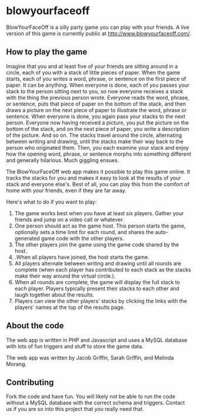 # blowyourfaceoff

BlowYourFaceOff is a silly party game you can play with your friends. A live version of this game is currently public at http://www.blowyourfaceoff.com/.

## How to play the game
Imagine that you and at least five of your friends are sitting around in a circle, each of you with a stack of little pieces of paper. When the game starts, each of you writes a word, phrase, or sentence on the first piece of paper. It can be anything.  When everyone is done, each of you passes your stack to the person sitting next to you, so now everyone receives a stack with the thing the previous person wrote.  Everyone reads the word, phrase, or sentence, puts that piece of paper on the bottom of the stack, and then draws a picture on the next piece of paper to illustrate the word, phrase or sentence.  When everyone is done, you again pass your stacks to the next person. Everyone now having received a picture, you put the picture on the bottom of the stack, and on the next piece of paper, you write a description of the picture.  And so on.  The stacks travel around the circle, alternating between writing and drawing, until the stacks make their way back to the person who originated them.  Then, you each examine your stack and enjoy how the opening word, phrase, or sentence morphs into something different and generally hilarious. Much giggling ensues.

The BlowYourFaceOff web app makes it possible to play this game online. It tracks the stacks for you and makes it easy to look at the results of your stack and everyone else's. Best of all, you can play this from the comfort of home with your friends, even if they are far away.

Here's what to do if you want to play:
1. The game works best when you have at least six players. Gather your friends and jump on a video call or whatever.
2. One person should act as the game host.  This person starts the game, optionally sets a time limit for each round, and shares the auto-generated game code with the other players.
3. The other players join the game using the game code shared by the host.
4. .When all players have joined, the host starts the game.
5. All players alternate between writing and drawing until all rounds are complete (when each player has contributed to each stack as the stacks make their way around the virtual circle.).
6. When all rounds are complete, the game will display the full stack to each player. Players typically present their stacks to each other and laugh together about the results.
7. Players can view the other players' stacks by clicking the links with the players' names at the top of the results page.

## About the code
The web app is written in PHP and Javascript and uses a MySQL database with lots of fun triggers and stuff to store the game data.

The web app was written by Jacob Griffin, Sarah Griffin, and Melinda Morang.

## Contributing
Fork the code and have fun. You will likely not be able to run the code without a MySQL database with the correct schema and triggers. Contact us if you are so into this project that you really need that.
